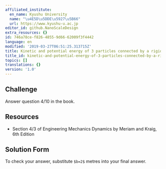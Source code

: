 ```yaml
---
affiliated_institute:
  en_name: Kyushu University
  name: "\u4E5D\u5DDE\u5927\u5B66"
  url: https://www.kyushu-u.ac.jp
editor_id: github.NanoScaleDesign
extra_resources: {}
id: 746a78ce-f826-4855-9d66-62009f3f4442
language: en
modified: '2019-03-27T06:51:25.313715Z'
title: Kinetic and potential energy of 3 particles connected by a rigid rod
title_id: kinetic-and-potential-energy-of-3-particles-connected-by-a-rigid-rod
topics: []
translations: {}
version: '1.0'
---
```


## Challenge
Answer question 4/10 in the book.


## Resources
- Section 4/3 of Engineering Mechanics Dynamics by Meriam and Kraig, 6th Edition


## Solution Form
To check your answer, substitute `$b=2$` metres into your final answer.
